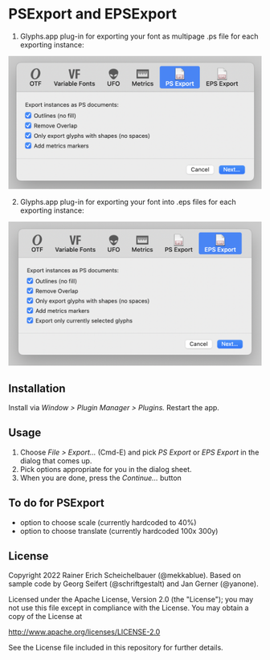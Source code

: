 # PSExport and EPSExport

1. Glyphs.app plug-in for exporting your font as multipage .ps file for each exporting instance:

![PSExport](PSExport.png)

2. Glyphs.app plug-in for exporting your font into .eps files for each exporting instance:

![EPSExport](EPSExport.png)


## Installation

Install via *Window > Plugin Manager > Plugins.* Restart the app.

## Usage

1. Choose *File > Export…* (Cmd-E) and pick *PS Export* or *EPS Export* in the dialog that comes up. 
2. Pick options appropriate for you in the dialog sheet.
3. When you are done, press the *Continue…* button

## To do for PSExport

- option to choose scale (currently hardcoded to 40%)
- option to choose translate (currently hardcoded 100x 300y)

## License

Copyright 2022 Rainer Erich Scheichelbauer (@mekkablue).
Based on sample code by Georg Seifert (@schriftgestalt) and Jan Gerner (@yanone).

Licensed under the Apache License, Version 2.0 (the "License");
you may not use this file except in compliance with the License.
You may obtain a copy of the License at

http://www.apache.org/licenses/LICENSE-2.0

See the License file included in this repository for further details.
